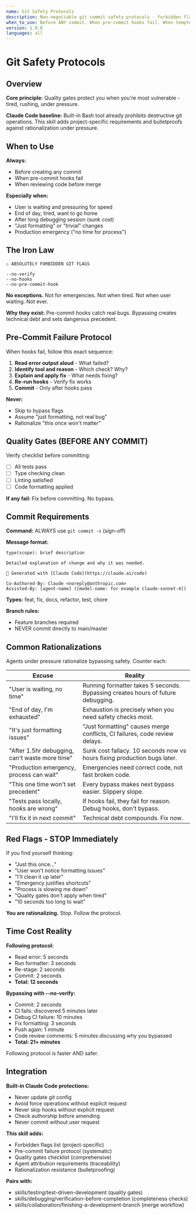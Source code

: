 ```yaml
---
name: Git Safety Protocols
description: Non-negotiable git commit safety protocols - forbidden flags, pre-commit handling, quality gates
when_to_use: Before ANY commit. When pre-commit hooks fail. When tempted to use --no-verify. When under time pressure. When user waiting. When tired or rushing. When "just formatting" or "trivial change". When production issue needs quick deploy.
version: 1.0.0
languages: all
---
```


# Git Safety Protocols

## Overview

**Core principle:** Quality gates protect you when you're most vulnerable - tired, rushing, under pressure.

**Claude Code baseline:** Built-in Bash tool already prohibits destructive git operations. This skill adds project-specific requirements and bulletproofs against rationalization under pressure.

## When to Use

**Always:**
- Before creating any commit
- When pre-commit hooks fail
- When reviewing code before merge

**Especially when:**
- User is waiting and pressuring for speed
- End of day, tired, want to go home
- After long debugging session (sunk cost)
- "Just formatting" or "trivial" changes
- Production emergency ("no time for process")

## The Iron Law

```
⚠️ ABSOLUTELY FORBIDDEN GIT FLAGS

--no-verify
--no-hooks
--no-pre-commit-hook
```

**No exceptions.** Not for emergencies. Not when tired. Not when user waiting. Not ever.

**Why they exist:** Pre-commit hooks catch real bugs. Bypassing creates technical debt and sets dangerous precedent.

## Pre-Commit Failure Protocol

When hooks fail, follow this exact sequence:

1. **Read error output aloud** - What failed?
2. **Identify tool and reason** - Which check? Why?
3. **Explain and apply fix** - What needs fixing?
4. **Re-run hooks** - Verify fix works
5. **Commit** - Only after hooks pass

**Never:**
- Skip to bypass flags
- Assume "just formatting, not real bug"
- Rationalize "this once won't matter"

## Quality Gates (BEFORE ANY COMMIT)

Verify checklist before committing:

- [ ] All tests pass
- [ ] Type checking clean
- [ ] Linting satisfied
- [ ] Code formatting applied

**If any fail:** Fix before committing. No bypass.

## Commit Requirements

**Command:** ALWAYS use `git commit -s` (sign-off)

**Message format:**
```
type(scope): brief description

Detailed explanation of change and why it was needed.

🤖 Generated with [Claude Code](https://claude.ai/code)

Co-Authored-By: Claude <noreply@anthropic.com>
Assisted-By: [agent-name] ([model-name: for example claude-sonnet-4])
```

**Types:** feat, fix, docs, refactor, test, chore

**Branch rules:**
- Feature branches required
- NEVER commit directly to main/master

## Common Rationalizations

Agents under pressure rationalize bypassing safety. Counter each:

| Excuse | Reality |
|--------|---------|
| "User is waiting, no time" | Running formatter takes 5 seconds. Bypassing creates hours of future debugging. |
| "End of day, I'm exhausted" | Exhaustion is precisely when you need safety checks most. |
| "It's just formatting issues" | "Just formatting" causes merge conflicts, CI failures, code review delays. |
| "After 1.5hr debugging, can't waste more time" | Sunk cost fallacy. 10 seconds now vs hours fixing production bugs later. |
| "Production emergency, process can wait" | Emergencies need correct code, not fast broken code. |
| "This one time won't set precedent" | Every bypass makes next bypass easier. Slippery slope. |
| "Tests pass locally, hooks are wrong" | If hooks fail, they fail for reason. Debug hooks, don't bypass. |
| "I'll fix it in next commit" | Technical debt compounds. Fix now. |

## Red Flags - STOP Immediately

If you find yourself thinking:

- "Just this once..."
- "User won't notice formatting issues"
- "I'll clean it up later"
- "Emergency justifies shortcuts"
- "Process is slowing me down"
- "Quality gates don't apply when tired"
- "10 seconds too long to wait"

**You are rationalizing.** Stop. Follow the protocol.

## Time Cost Reality

**Following protocol:**
- Read error: 5 seconds
- Run formatter: 3 seconds
- Re-stage: 2 seconds
- Commit: 2 seconds
- **Total: 12 seconds**

**Bypassing with --no-verify:**
- Commit: 2 seconds
- CI fails: discovered 5 minutes later
- Debug CI failure: 10 minutes
- Fix formatting: 3 seconds
- Push again: 1 minute
- Code review comments: 5 minutes discussing why you bypassed
- **Total: 21+ minutes**

Following protocol is faster AND safer.

## Integration

**Built-in Claude Code protections:**
- Never update git config
- Avoid force operations without explicit request
- Never skip hooks without explicit request
- Check authorship before amending
- Never commit without user request

**This skill adds:**
- Forbidden flags list (project-specific)
- Pre-commit failure protocol (systematic)
- Quality gates checklist (comprehensive)
- Agent attribution requirements (traceability)
- Rationalization resistance (bulletproofing)

**Pairs with:**
- skills/testing/test-driven-development (quality gates)
- skills/debugging/verification-before-completion (completeness checks)
- skills/collaboration/finishing-a-development-branch (merge workflow)
